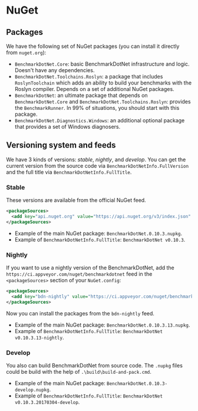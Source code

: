 # NuGet

## Packages

We have the following set of NuGet packages (you can install it directly from `nuget.org`):

* `BenchmarkDotNet.Core`: basic BenchmarkDotNet infrastructure and logic. Doesn't have any dependencies.
* `BenchmarkDotNet.Toolchains.Roslyn`: a package that includes `RoslynToolchain` which adds an ability to build your benchmarks with the Roslyn compiler. Depends on a set of additional NuGet packages.
* `BenchmarkDotNet`: an ultimate package that depends on `BenchmarkDotNet.Core` and `BenchmarkDotNet.Toolchains.Roslyn`: provides the `BenchmarkRunner`. In 99% of situations, you should start with this package.
* `BenchmarkDotNet.Diagnostics.Windows`: an additional optional package that provides a set of Windows diagnosers.

## Versioning system and feeds
We have 3 kinds of versions: *stable*, *nightly*, and *develop*.
You can get the current version from the source code via `BenchmarkDotNetInfo.FullVersion` and the full title via `BenchmarkDotNetInfo.FullTitle`.

### Stable
These versions are available from the official NuGet feed.

```xml
<packageSources>
  <add key="api.nuget.org" value="https://api.nuget.org/v3/index.json" protocolVersion="3" />
</packageSources>
```

* Example of the main NuGet package: `BenchmarkDotNet.0.10.3.nupkg`.
* Example of `BenchmarkDotNetInfo.FullTitle`: `BenchmarkDotNet v0.10.3`.

### Nightly
If you want to use a nightly version of the BenchmarkDotNet, add the `https://ci.appveyor.com/nuget/benchmarkdotnet` feed in the `<packageSources>` section of your `NuGet.config`:

```xml
<packageSources>
  <add key="bdn-nightly" value="https://ci.appveyor.com/nuget/benchmarkdotnet" />
</packageSources>
```

Now you can install the packages from the `bdn-nightly` feed.

* Example of the main NuGet package: `BenchmarkDotNet.0.10.3.13.nupkg`.
* Example of `BenchmarkDotNetInfo.FullTitle`: `BenchmarkDotNet v0.10.3.13-nightly`.

### Develop
You also can build BenchmarkDotNet from source code.
The `.nupkg` files could be build with the help of `.\build\build-and-pack.cmd`.

* Example of the main NuGet package: `BenchmarkDotNet.0.10.3-develop.nupkg`.
* Example of `BenchmarkDotNetInfo.FullTitle`: `BenchmarkDotNet v0.10.3.20170304-develop`.